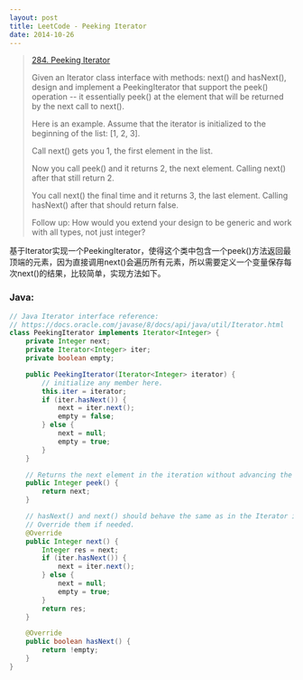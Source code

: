 ```yaml
---
layout: post
title: LeetCode - Peeking Iterator
date: 2014-10-26
---
```


> [284. Peeking Iterator](https://leetcode.com/problems/peeking-iterator/)
>
> Given an Iterator class interface with methods: next() and hasNext(), design and implement a PeekingIterator that support the peek() operation -- it essentially peek() at the element that will be returned by the next call to next().
>
> Here is an example. Assume that the iterator is initialized to the beginning of the list: [1, 2, 3].
>
> Call next() gets you 1, the first element in the list.
>
> Now you call peek() and it returns 2, the next element. Calling next() after that still return 2.
>
> You call next() the final time and it returns 3, the last element. Calling hasNext() after that should return false.
>
> Follow up: How would you extend your design to be generic and work with all types, not just integer?

基于Iterator实现一个PeekingIterator，使得这个类中包含一个peek()方法返回最顶端的元素，因为直接调用next()会遍历所有元素，所以需要定义一个变量保存每次next()的结果，比较简单，实现方法如下。
<!--more-->

### Java:
``` java
// Java Iterator interface reference:
// https://docs.oracle.com/javase/8/docs/api/java/util/Iterator.html
class PeekingIterator implements Iterator<Integer> {
    private Integer next;
    private Iterator<Integer> iter;
    private boolean empty;

    public PeekingIterator(Iterator<Integer> iterator) {
        // initialize any member here.
        this.iter = iterator;
        if (iter.hasNext()) {
            next = iter.next();
            empty = false;
        } else {
            next = null;
            empty = true;
        }
    }

    // Returns the next element in the iteration without advancing the iterator.
    public Integer peek() {
        return next;
    }

    // hasNext() and next() should behave the same as in the Iterator interface.
    // Override them if needed.
    @Override
    public Integer next() {
        Integer res = next;
        if (iter.hasNext()) {
            next = iter.next();
        } else {
            next = null;
            empty = true;
        }
        return res;
    }

    @Override
    public boolean hasNext() {
        return !empty;
    }
}
```
